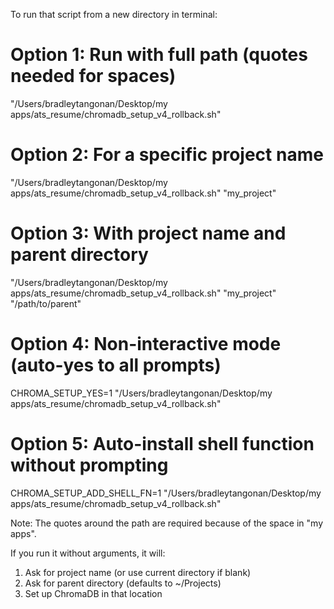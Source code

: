 To run that script from a new directory in terminal:

  # Option 1: Run with full path (quotes needed for spaces)
  "/Users/bradleytangonan/Desktop/my apps/ats_resume/chromadb_setup_v4_rollback.sh"

  # Option 2: For a specific project name
  "/Users/bradleytangonan/Desktop/my apps/ats_resume/chromadb_setup_v4_rollback.sh" "my_project"

  # Option 3: With project name and parent directory
  "/Users/bradleytangonan/Desktop/my apps/ats_resume/chromadb_setup_v4_rollback.sh" "my_project"
  "/path/to/parent"

  # Option 4: Non-interactive mode (auto-yes to all prompts)
  CHROMA_SETUP_YES=1 "/Users/bradleytangonan/Desktop/my apps/ats_resume/chromadb_setup_v4_rollback.sh"

  # Option 5: Auto-install shell function without prompting
  CHROMA_SETUP_ADD_SHELL_FN=1 "/Users/bradleytangonan/Desktop/my apps/ats_resume/chromadb_setup_v4_rollback.sh"

  Note: The quotes around the path are required because of the space in "my apps".

  If you run it without arguments, it will:
  1. Ask for project name (or use current directory if blank)
  2. Ask for parent directory (defaults to ~/Projects)
  3. Set up ChromaDB in that location
